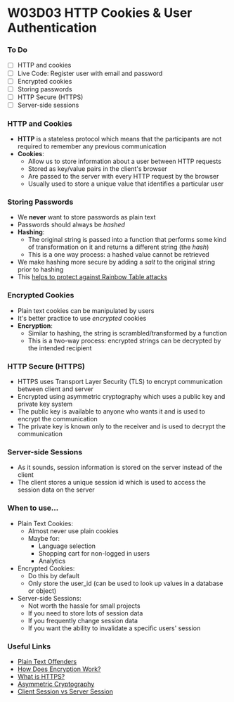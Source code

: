 # W03D03 HTTP Cookies & User Authentication

### To Do
- [ ] HTTP and cookies
- [ ] Live Code: Register user with email and password
- [ ] Encrypted cookies
- [ ] Storing passwords
- [ ] HTTP Secure (HTTPS)
- [ ] Server-side sessions

### HTTP and Cookies
* **HTTP** is a stateless protocol which means that the participants are not required to remember any previous communication
* **Cookies**:
  * Allow us to store information about a user between HTTP requests
  * Stored as key/value pairs in the client's browser
  * Are passed to the server with every HTTP request by the browser
  * Usually used to store a unique value that identifies a particular user

### Storing Passwords
* We **never** want to store passwords as plain text
* Passwords should always be _hashed_ 
* **Hashing**:
  * The original string is passed into a function that performs some kind of transformation on it and returns a different string (the _hash_)
  * This is a one way process: a hashed value cannot be retrieved
* We make hashing more secure by adding a _salt_ to the original string prior to hashing
* This [helps to protect against Rainbow Table attacks](https://stackoverflow.com/questions/420843/how-does-password-salt-help-against-a-rainbow-table-attack)

### Encrypted Cookies
* Plain text cookies can be manipulated by users
* It's better practice to use _encrypted_ cookies
* **Encryption**:
  * Similar to hashing, the string is scrambled/transformed by a function
  * This is a two-way process: encrypted strings can be decrypted by the intended recipient

### HTTP Secure (HTTPS)
* HTTPS uses Transport Layer Security (TLS) to encrypt communication between client and server
* Encrypted using asymmetric cryptography which uses a public key and private key system
* The public key is available to anyone who wants it and is used to encrypt the communication
* The private key is known only to the receiver and is used to decrypt the communication

### Server-side Sessions
* As it sounds, session information is stored on the server instead of the client
* The client stores a unique session id which is used to access the session data on the server

### When to use...
* Plain Text Cookies:
  * Almost never use plain cookies
  * Maybe for:
    * Language selection
    * Shopping cart for non-logged in users
    * Analytics
* Encrypted Cookies:
  * Do this by default
  * Only store the user_id (can be used to look up values in a database or object)
* Server-side Sessions:
  * Not worth the hassle for small projects
  * If you need to store lots of session data
  * If you frequently change session data
  * If you want the ability to invalidate a specific users' session

### Useful Links
* [Plain Text Offenders](https://github.com/plaintextoffenders/plaintextoffenders/blob/master/offenders.csv)
* [How Does Encryption Work?](https://medium.com/searchencrypt/what-is-encryption-how-does-it-work-e8f20e340537)
* [What is HTTPS?](https://www.cloudflare.com/learning/ssl/what-is-https/)
* [Asymmetric Cryptography](https://searchsecurity.techtarget.com/definition/asymmetric-cryptography)
* [Client Session vs Server Session](http://www.rodsonluo.com/client-session-vs-server-session)

